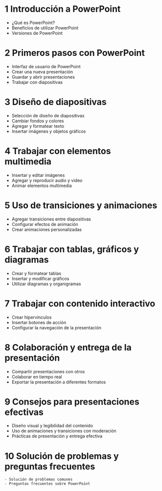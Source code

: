 # 1 Introducción a PowerPoint
-  ¿Qué es PowerPoint?
-  Beneficios de utilizar PowerPoint
-  Versiones de PowerPoint

# 2 Primeros pasos con PowerPoint
-  Interfaz de usuario de PowerPoint
-  Crear una nueva presentación
-  Guardar y abrir presentaciones
-  Trabajar con diapositivas

# 3 Diseño de diapositivas
-  Selección de diseño de diapositivas
-  Cambiar fondos y colores
-  Agregar y formatear texto
-  Insertar imágenes y objetos gráficos

# 4 Trabajar con elementos multimedia
-  Insertar y editar imágenes
-  Agregar y reproducir audio y video
-  Animar elementos multimedia

# 5 Uso de transiciones y animaciones
-  Agregar transiciones entre diapositivas
-  Configurar efectos de animación
-  Crear animaciones personalizadas

# 6 Trabajar con tablas, gráficos y diagramas
-  Crear y formatear tablas
-  Insertar y modificar gráficos
-  Utilizar diagramas y organigramas

# 7 Trabajar con contenido interactivo
-  Crear hipervínculos
-  Insertar botones de acción
-  Configurar la navegación de la presentación

# 8 Colaboración y entrega de la presentación
-  Compartir presentaciones con otros
-  Colaborar en tiempo real
-  Exportar la presentación a diferentes formatos

# 9 Consejos para presentaciones efectivas
-  Diseño visual y legibilidad del contenido
-  Uso de animaciones y transiciones con moderación
-  Prácticas de presentación y entrega efectiva

# 10 Solución de problemas y preguntas frecuentes
    - Solución de problemas comunes
    - Preguntas frecuentes sobre PowerPoint
